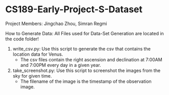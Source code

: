# CS189-Early-Project-S-Dataset

Project Members: Jingchao Zhou, Simran Regmi


How to Generate Data:
  All Files used for Data-Set Generation are located in the code folder!
  1) write_csv.py: Use this script to generate the csv that contains the location data for Venus.
     - The csv files contain the right ascension and declination at 7:00AM and 7:00PM every day in a given year.
  2) take_screenshot.py: Use this script to screenshot the images from the sky for given time.
     - The filename of the image is the timestamp of the observation image.
